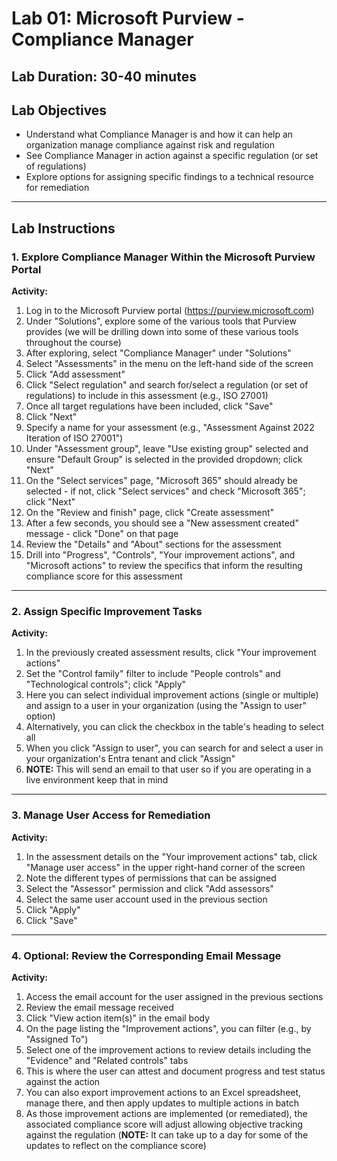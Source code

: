 
# Lab 01: Microsoft Purview - Compliance Manager

## Lab Duration: 30-40 minutes

## Lab Objectives

- Understand what Compliance Manager is and how it can help an organization manage compliance against risk and regulation
- See Compliance Manager in action against a specific regulation (or set of regulations)
- Explore options for assigning specific findings to a technical resource for remediation

---

## Lab Instructions

### 1. Explore Compliance Manager Within the Microsoft Purview Portal

**Activity:**

1. Log in to the Microsoft Purview portal (<https://purview.microsoft.com>)
2. Under "Solutions", explore some of the various tools that Purview provides (we will be drilling down into some of these various tools throughout the course)
3. After exploring, select "Compliance Manager" under "Solutions"
4. Select "Assessments" in the menu on the left-hand side of the screen
5. Click "Add assessment"
6. Click "Select regulation" and search for/select a regulation (or set of regulations) to include in this assessment (e.g., ISO 27001)
7. Once all target regulations have been included, click "Save"
8. Click "Next"
9. Specify a name for your assessment (e.g., "Assessment Against 2022 Iteration of ISO 27001")
10. Under "Assessment group", leave "Use existing group" selected and ensure "Default Group" is selected in the provided dropdown; click "Next"
11. On the "Select services" page, "Microsoft 365" should already be selected - if not, click "Select services" and check "Microsoft 365"; click "Next"
12. On the "Review and finish" page, click "Create assessment"
13. After a few seconds, you should see a "New assessment created" message - click "Done" on that page
14. Review the "Details" and "About" sections for the assessment
15. Drill into "Progress", "Controls", "Your improvement actions", and "Microsoft actions" to review the specifics that inform the resulting compliance score for this assessment

---

### 2. Assign Specific Improvement Tasks

**Activity:**

1. In the previously created assessment results, click "Your improvement actions"
2. Set the "Control family" filter to include "People controls" and "Technological controls"; click "Apply"
3. Here you can select individual improvement actions (single or multiple) and assign to a user in your organization (using the "Assign to user" option)
4. Alternatively, you can click the checkbox in the table's heading to select all
5. When you click "Assign to user", you can search for and select a user in your organization's Entra tenant and click "Assign"
6. **NOTE:** This will send an email to that user so if you are operating in a live environment keep that in mind

---

### 3. Manage User Access for Remediation

**Activity:**

1. In the assessment details on the "Your improvement actions" tab, click "Manage user access" in the upper right-hand corner of the screen
2. Note the different types of permissions that can be assigned
3. Select the "Assessor" permission and click "Add assessors"
4. Select the same user account used in the previous section
5. Click "Apply"
6. Click "Save"

---

### 4. Optional: Review the Corresponding Email Message

**Activity:**

1. Access the email account for the user assigned in the previous sections
2. Review the email message received
3. Click "View action item(s)" in the email body
4. On the page listing the "Improvement actions", you can filter (e.g., by "Assigned To")
5. Select one of the improvement actions to review details including the "Evidence" and "Related controls" tabs
6. This is where the user can attest and document progress and test status against the action
7. You can also export improvement actions to an Excel spreadsheet, manage there, and then apply updates to multiple actions in batch
8. As those improvement actions are implemented (or remediated), the associated compliance score will adjust allowing objective tracking against the regulation (**NOTE:** It can take up to a day for some of the updates to reflect on the compliance score)
